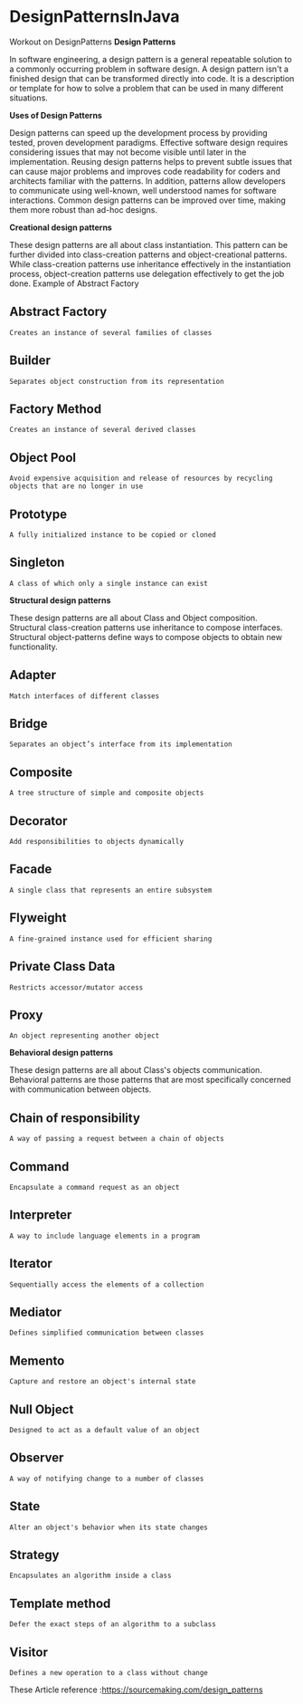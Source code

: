 # DesignPatternsInJava
Workout on DesignPatterns
**Design Patterns**

In software engineering, a design pattern is a general repeatable solution to a commonly occurring problem in software design. A design pattern isn't a finished design that can be transformed directly into code. It is a description or template for how to solve a problem that can be used in many different situations.

**Uses of Design Patterns**

Design patterns can speed up the development process by providing tested, proven development paradigms. Effective software design requires considering issues that may not become visible until later in the implementation. Reusing design patterns helps to prevent subtle issues that can cause major problems and improves code readability for coders and architects familiar with the patterns.
In addition, patterns allow developers to communicate using well-known, well understood names for software interactions. Common design patterns can be improved over time, making them more robust than ad-hoc designs.

**Creational design patterns**

These design patterns are all about class instantiation. This pattern can be further divided into class-creation patterns and object-creational patterns. While class-creation patterns use inheritance effectively in the instantiation process, object-creation patterns use delegation effectively to get the job done.
Example of Abstract Factory

## Abstract Factory
    Creates an instance of several families of classes
## Builder
    Separates object construction from its representation
## Factory Method
    Creates an instance of several derived classes
## Object Pool
    Avoid expensive acquisition and release of resources by recycling objects that are no longer in use
## Prototype
    A fully initialized instance to be copied or cloned
## Singleton
    A class of which only a single instance can exist

**Structural design patterns**

These design patterns are all about Class and Object composition. Structural class-creation patterns use inheritance to compose interfaces. Structural object-patterns define ways to compose objects to obtain new functionality.

## Adapter
    Match interfaces of different classes
## Bridge
    Separates an object’s interface from its implementation
## Composite
    A tree structure of simple and composite objects
## Decorator
    Add responsibilities to objects dynamically
## Facade
    A single class that represents an entire subsystem
## Flyweight
    A fine-grained instance used for efficient sharing
## Private Class Data
    Restricts accessor/mutator access
## Proxy
    An object representing another object

**Behavioral design patterns**

These design patterns are all about Class's objects communication. Behavioral patterns are those patterns that are most specifically concerned with communication between objects.

## Chain of responsibility
    A way of passing a request between a chain of objects
## Command
    Encapsulate a command request as an object
## Interpreter
    A way to include language elements in a program
## Iterator
    Sequentially access the elements of a collection
## Mediator
    Defines simplified communication between classes
## Memento
    Capture and restore an object's internal state
## Null Object
    Designed to act as a default value of an object
## Observer
    A way of notifying change to a number of classes
## State
    Alter an object's behavior when its state changes
## Strategy
    Encapsulates an algorithm inside a class
## Template method
    Defer the exact steps of an algorithm to a subclass
## Visitor
    Defines a new operation to a class without change








These Article reference :https://sourcemaking.com/design_patterns










